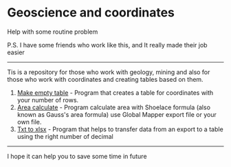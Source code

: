 # Geoscience and coordinates
Help with some routine problem

P.S. I have some friends who work like this, and It really made their job easier 

------

Tis is a repository for those who work with geology, mining and also for those who work with coordinates and creating tables based on them.

1. [Make empty table](https://github.com/Branhellward/Geoscience-and-coordinates/tree/main/Make%20empty%20table) - Program that creates a table for coordinates with your number of rows.
2. [Area calculate](https://github.com/Branhellward/Geoscience-and-coordinates/tree/main/Area%20calculate) - Program calculate area with Shoelace formula (also known as Gauss's area formula) use Global Mapper export file or your own file.
3. [Txt to xlsx](https://github.com/Branhellward/Geoscience-and-coordinates/tree/main/Txt%20to%20Xlsx) - Program that helps to transfer data from an export to a table using the right number of decimal

------

I hope it can help you to save some time in future

